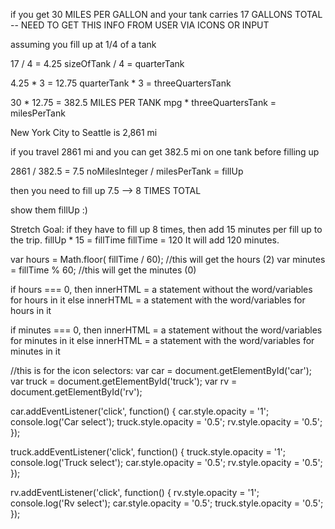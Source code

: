 if you get
  30 MILES PER GALLON
and your tank carries
  17 GALLONS TOTAL -- NEED TO GET THIS INFO FROM USER VIA ICONS OR INPUT

assuming you fill up at 1/4 of a tank

17 / 4 = 4.25
sizeOfTank / 4 = quarterTank

4.25 * 3 = 12.75
quarterTank * 3 = threeQuartersTank

30 * 12.75 = 382.5 MILES PER TANK
mpg * threeQuartersTank = milesPerTank

New York City to Seattle is 2,861 mi

if you travel 2861 mi
and you can get 382.5 mi on one tank before filling up

2861 / 382.5 = 7.5
noMilesInteger / milesPerTank = fillUp

then you need to fill up 7.5 --> 8 TIMES TOTAL

show them fillUp :)



Stretch Goal:
if they have to fill up 8 times, then add 15 minutes per fill up to the trip.
fillUp * 15 = fillTime
fillTime = 120
It will add 120 minutes.

var hours = Math.floor( fillTime / 60); //this will get the hours (2)
var minutes = fillTime % 60; //this will get the minutes (0)

  if hours === 0, then innerHTML = a statement without the word/variables for hours in it
  else innerHTML = a statement with the word/variables for hours in it

  if minutes === 0, then innerHTML = a statement without the word/variables for minutes in it
  else innerHTML = a statement with the word/variables for minutes in it  

//this is for the icon selectors:
var car = document.getElementById('car');
var truck = document.getElementById('truck');
var rv = document.getElementById('rv');

car.addEventListener('click', function() {
  car.style.opacity = '1';
  console.log('Car select');
  truck.style.opacity = '0.5';
  rv.style.opacity = '0.5';
});

truck.addEventListener('click', function() {
  truck.style.opacity = '1';
  console.log('Truck select');
  car.style.opacity = '0.5';
  rv.style.opacity = '0.5';
});

rv.addEventListener('click', function() {
  rv.style.opacity = '1';
  console.log('Rv select');
  car.style.opacity = '0.5';
  truck.style.opacity = '0.5';
});

